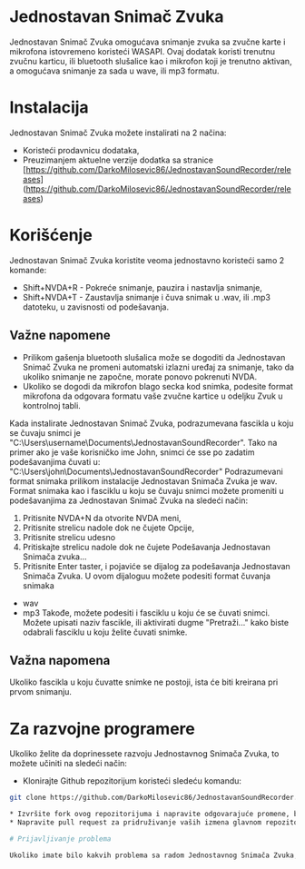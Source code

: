 # Jednostavan Snimač Zvuka
Jednostavan Snimač Zvuka omogućava snimanje zvuka sa zvučne karte i mikrofona istovremeno koristeći WASAPI.
Ovaj dodatak koristi trenutnu zvučnu karticu, ili bluetooth slušalice kao i mikrofon koji je trenutno aktivan, a omogućava snimanje za sada u wave, ili mp3 formatu.

# Instalacija
Jednostavan Snimač Zvuka možete instalirati na 2 načina:
* Koristeći prodavnicu dodataka,
* Preuzimanjem aktuelne verzije dodatka sa stranice [https://github.com/DarkoMilosevic86/JednostavanSoundRecorder/releases] (https://github.com/DarkoMilosevic86/JednostavanSoundRecorder/releases)

# Korišćenje
Jednostavan Snimač Zvuka koristite veoma jednostavno koristeći samo 2 komande:
* Shift+NVDA+R - Pokreće snimanje, pauzira i nastavlja snimanje,
* Shift+NVDA+T - Zaustavlja snimanje i čuva snimak u .wav, ili .mp3 datoteku, u zavisnosti od podešavanja.

## Važne napomene
* Prilikom gašenja bluetooth slušalica može se dogoditi da Jednostavan Snimač Zvuka ne promeni automatski izlazni uređaj za snimanje, tako da ukoliko snimanje ne započne, morate ponovo pokrenuti NVDA.
* Ukoliko se dogodi da mikrofon blago secka kod snimka, podesite format mikrofona da odgovara formatu vaše zvučne kartice u odeljku Zvuk u kontrolnoj tabli.

Kada instalirate Jednostavan Snimač Zvuka, podrazumevana fascikla u koju se čuvaju snimci je "C:\Users\username\Documents\JednostavanSoundRecorder".
Tako na primer ako je vaše korisničko ime John, snimci će sse po zadatim podešavanjima čuvati u:
"C:\Users\john\Documents\JednostavanSoundRecorder"
Podrazumevani format snimaka prilikom instalacije Jednostavan Snimača Zvuka je wav.
Format snimaka kao i fasciklu u koju se čuvaju snimci možete promeniti u podešavanjima za Jednostavan Snimač Zvuka na sledeći način:
1. Pritisnite NVDA+N da otvorite NVDA meni,
2. Pritisnite strelicu nadole dok ne čujete Opcije,
3. Pritisnite strelicu udesno
4. Pritiskajte strelicu nadole dok ne čujete Podešavanja Jednostavan Snimača zvuka...
5. Pritisnite Enter taster, i pojaviće se dijalog za podešavanja Jednostavan Snimača Zvuka.
U ovom dijaloguu možete podesiti format čuvanja snimaka
* wav
* mp3
Takođe, možete podesiti i fasciklu u koju će se čuvati snimci.
Možete upisati naziv fascikle, ili aktivirati dugme "Pretraži..." kako biste odabrali fasciklu u koju želite čuvati snimke.

## Važna napomena

Ukoliko fascikla u koju čuvatte snimke ne postoji, ista će biti kreirana pri prvom snimanju.

# Za razvojne programere

Ukoliko želite da doprinessete razvoju Jednostavnog Snimača Zvuka, to možete učiniti na sledeći način:

* Klonirajte Github repozitorijum koristeći sledeću komandu:

```bash
git clone https://github.com/DarkoMilosevic86/JednostavanSoundRecorder.git`

* Izvršite fork ovog repozitorijuma i napravite odgovarajuće promene, bilo da se radi o dodavanju lokalizacije, ili promene u kodu
* Napravite pull request za pridruživanje vaših izmena glavnom repozitorijumu

# Prijavljivanje problema

Ukoliko imate bilo kakvih problema sa radom Jednostavnog Snimača Zvuka, otvorite diskusiju na stranici [https://github.com/DarkoMilosevic86/JednostavanSoundRecorder/issues] (https://github.com/DarkoMilosevic86/JednostavanSoundRecorder/issues)
